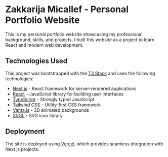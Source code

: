 # Zakkarija Micallef - Personal Portfolio Website

This is my personal portfolio website showcasing my professional background, skills, and projects. I built this website as a project to learn React and modern web development.

## Technologies Used

This project was bootstrapped with the [T3 Stack](https://create.t3.gg/) and uses the following technologies:

- [Next.js](https://nextjs.org) - React framework for server-rendered applications
- [React](https://reactjs.org) - JavaScript library for building user interfaces
- [TypeScript](https://www.typescriptlang.org) - Strongly typed JavaScript
- [Tailwind CSS](https://tailwindcss.com) - Utility-first CSS framework
- [Vanta.js](https://www.vantajs.com) - 3D animated backgrounds
- [SVGL](https://svgl.app) - SVG icon library

## Deployment

The site is deployed using [Vercel](https://vercel.com), which provides seamless integration with Next.js projects.
